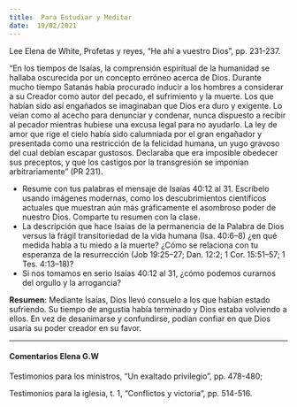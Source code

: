 ```yaml
---
title:  Para Estudiar y Meditar
date:  19/02/2021
---
```


Lee Elena de White, Profetas y reyes, “He ahí a vuestro Dios”, pp. 231-237.

“En los tiempos de Isaías, la comprensión espiritual de la humanidad se hallaba oscurecida por un concepto erróneo acerca de Dios. Durante mucho tiempo Satanás había procurado inducir a los hombres a considerar a su Creador como autor del pecado, el sufrimiento y la muerte. Los que habían sido así engañados se imaginaban que Dios era duro y exigente. Lo veían como al acecho para denunciar y condenar, nunca dispuesto a recibir al pecador mientras hubiese una excusa legal para no ayudarlo. La ley de amor que rige el cielo había sido calumniada por el gran engañador y presentada como una restricción de la felicidad humana, un yugo gravoso del cual debían escapar gustosos. Declaraba que era imposible obedecer sus preceptos, y que los castigos por la transgresión se imponían arbitrariamente” (PR 231).

- Resume con tus palabras el mensaje de Isaías 40:12 al 31. Escríbelo usando imágenes modernas, como los descubrimientos científicos actuales que muestran aún más gráficamente el asombroso poder de nuestro Dios. Comparte tu resumen con la clase.
- La descripción que hace Isaías de la permanencia de la Palabra de Dios versus la frágil transitoriedad de la vida humana (Isa. 40:6–8) ¿en qué medida habla a tu miedo a la muerte? ¿Cómo se relaciona con tu esperanza de la resurrección (Job 19:25–27; Dan. 12:2; 1 Cor. 15:51–57; 1 Tes. 4:13–18)?
- Si nos tomamos en serio Isaías 40:12 al 31, ¿cómo podemos curarnos del orgullo y la arrogancia?

**Resumen**:  Mediante Isaías, Dios llevó consuelo a los que habían estado sufriendo. Su tiempo de angustia había terminado y Dios estaba volviendo a ellos. En vez de desanimarse y confundirse, podían confiar en que Dios usaría su poder creador en su favor.

---

#### Comentarios Elena G.W

Testimonios para los ministros, “Un exaltado privilegio”, pp. 478-480;

Testimonios para la iglesia, t. 1, “Conflictos y victoria”, pp. 514-516.